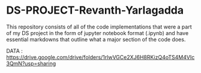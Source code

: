 # DS-PROJECT-Revanth-Yarlagadda
This repository consists of all of the code implementations that were a part of my DS project in the form of  jupyter notebook format (.ipynb) and have essential markdowns that outline what a major section of the code does.

DATA : https://drive.google.com/drive/folders/1rlwVGCe2XJ6H8RKizQ4oTS4M4VIc3QmN?usp=sharing
